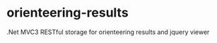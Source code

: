 orienteering-results
====================

.Net MVC3 RESTful storage for orienteering results and jquery viewer
